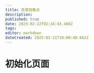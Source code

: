 ```yaml
---
title: 目录挂载点
description: 
published: true
date: 2023-02-22T02:34:43.466Z
tags: 
editor: markdown
dateCreated: 2023-02-21T10:00:40.662Z
---
```


# 初始化页面